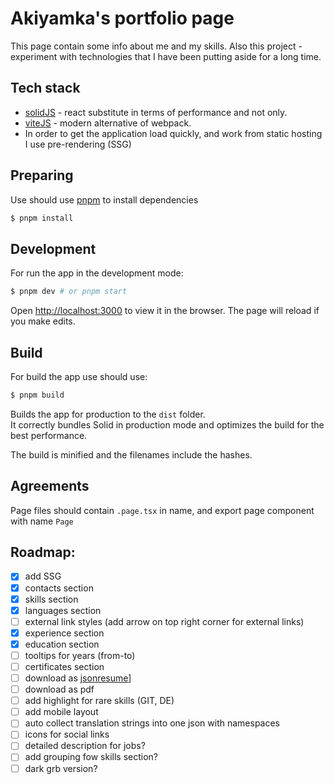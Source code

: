 # Akiyamka's portfolio page
This page contain some info about me and my skills.
Also this project - experiment with technologies that I have been putting aside for a long time.

## Tech stack
 - [solidJS](https://www.solidjs.com/) - react substitute in terms of performance and not only.  
 - [viteJS](https://vitejs.dev/) - modern alternative of webpack.  
 - In order to get the application load quickly, and work from static hosting I use pre-rendering (SSG)

## Preparing
Use should use [pnpm](https://pnpm.io/) to install dependencies

```bash
$ pnpm install
```

## Development

For run the app in the development mode:

```bash
$ pnpm dev # or pnpm start
```

Open [http://localhost:3000](http://localhost:3000) to view it in the browser.
The page will reload if you make edits.<br>

## Build

For build the app use should use:

```bash
$ pnpm build 
```
Builds the app for production to the `dist` folder.<br>
It correctly bundles Solid in production mode and optimizes the build for the best performance.

The build is minified and the filenames include the hashes.<br>

## Agreements
Page files should contain `.page.tsx` in name, and export page component with name `Page`



## Roadmap:
- [x] add SSG
- [x] contacts section
- [x] skills section
- [x] languages section
- [ ] external link styles (add arrow on top right corner for external links)
- [x] experience section
- [x] education section
- [ ] tooltips for years (from-to)
- [ ] certificates section
- [ ] download as [jsonresume](https://jsonresume.org/schema/)]
- [ ] download as pdf
- [ ] add highlight for rare skills (GIT, DE)
- [ ] add mobile layout
- [ ] auto collect translation strings into one json with namespaces
- [ ] icons for social links
- [ ] detailed description for jobs?
- [ ] add grouping fow skills section?
- [ ] dark grb version?
